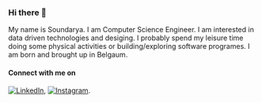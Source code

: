 ### Hi there 👋

<!--
**SoundaryaKhanapur/SoundaryaKhanapur** is a ✨ _special_ ✨ repository because its `README.md` (this file) appears on your GitHub profile.

Here are some ideas to get you started:

- 🔭 I’m currently working on ...
- 🌱 I’m currently learning ...
- 👯 I’m looking to collaborate on ...
- 🤔 I’m looking for help with ...
- 💬 Ask me about ...
- 📫 How to reach me: ...
- 😄 Pronouns: ...
- ⚡ Fun fact: ...
-->

My name is Soundarya. I am Computer Science Engineer. I am interested in data driven technologies and desiging. I probably spend my leisure time doing some physical activities or building/exploring software programes.
I am born and brought up in Belgaum. 

#### Connect with me on 
[![LinkedIn][1.2]][1], [![Instagram][2.2]][2].

<!-- Icons -->

[1.2]: <img height="32" width="32" src="https://unpkg.com/simple-icons@v3/icons/[LinkedIn].svg" />
[2.2]: <img height="32" width="32" src="https://cdn.jsdelivr.net/npm/simple-icons@v3/icons/[Instagram].svg" />

<!-- Links -->
[1]: https://www.linkedin.com/in/soundarya-khanapur/  
[2]: https://www.instagram.com/smk.codes/
